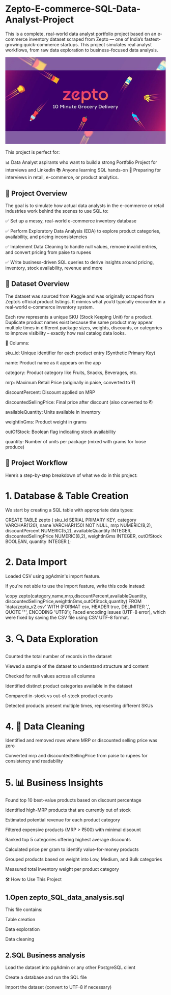 # Zepto-E-commerce-SQL-Data-Analyst-Project
This is a complete, real-world data analyst portfolio project based on an e-commerce inventory dataset scraped from Zepto — one of India’s fastest-growing quick-commerce startups. This project simulates real analyst workflows, from raw data exploration to business-focused data analysis.

<img src="https://github.com/TANISHACHAUHAN18173/Zepto-E-commerce-SQL-Data-Analyst-Project/blob/main/Zepto-758x411.jpg?raw=true" width="800" />



This project is perfect for:

📊 Data Analyst aspirants who want to build a strong Portfolio Project for interviews and LinkedIn
📚 Anyone learning SQL hands-on
💼 Preparing for interviews in retail, e-commerce, or product analytics.

## 📌 Project Overview
The goal is to simulate how actual data analysts in the e-commerce or retail industries work behind the scenes to use SQL to:

✅ Set up a messy, real-world e-commerce inventory database

✅ Perform Exploratory Data Analysis (EDA) to explore product categories, availability, and pricing inconsistencies

✅ Implement Data Cleaning to handle null values, remove invalid entries, and convert pricing from paise to rupees

✅ Write business-driven SQL queries to derive insights around pricing, inventory, stock availability, revenue and more


## 📁 Dataset Overview
The dataset was sourced from Kaggle and was originally scraped from Zepto’s official product listings. It mimics what you’d typically encounter in a real-world e-commerce inventory system.

Each row represents a unique SKU (Stock Keeping Unit) for a product. Duplicate product names exist because the same product may appear multiple times in different package sizes, weights, discounts, or categories to improve visibility – exactly how real catalog data looks.

🧾 Columns:

sku_id: Unique identifier for each product entry (Synthetic Primary Key)

name: Product name as it appears on the app

category: Product category like Fruits, Snacks, Beverages, etc.

mrp: Maximum Retail Price (originally in paise, converted to ₹)

discountPercent: Discount applied on MRP

discountedSellingPrice: Final price after discount (also converted to ₹)

availableQuantity: Units available in inventory

weightInGms: Product weight in grams

outOfStock: Boolean flag indicating stock availability

quantity: Number of units per package (mixed with grams for loose produce)

## 🔧 Project Workflow
Here’s a step-by-step breakdown of what we do in this project:

# 1. Database & Table Creation
We start by creating a SQL table with appropriate data types:

CREATE TABLE zepto (
  sku_id SERIAL PRIMARY KEY,
  category VARCHAR(120),
  name VARCHAR(150) NOT NULL,
  mrp NUMERIC(8,2),
  discountPercent NUMERIC(5,2),
  availableQuantity INTEGER,
  discountedSellingPrice NUMERIC(8,2),
  weightInGms INTEGER,
  outOfStock BOOLEAN,
  quantity INTEGER
);
# 2. Data Import
Loaded CSV using pgAdmin's import feature.

If you're not able to use the import feature, write this code instead:

   \copy zepto(category,name,mrp,discountPercent,availableQuantity,
            discountedSellingPrice,weightInGms,outOfStock,quantity)
  FROM 'data/zepto_v2.csv' WITH (FORMAT csv, HEADER true, DELIMITER ',', QUOTE '"', ENCODING 'UTF8');
Faced encoding issues (UTF-8 error), which were fixed by saving the CSV file using CSV UTF-8 format.
# 3. 🔍 Data Exploration
Counted the total number of records in the dataset

Viewed a sample of the dataset to understand structure and content

Checked for null values across all columns

Identified distinct product categories available in the dataset

Compared in-stock vs out-of-stock product counts

Detected products present multiple times, representing different SKUs

# 4. 🧹 Data Cleaning
Identified and removed rows where MRP or discounted selling price was zero

Converted mrp and discountedSellingPrice from paise to rupees for consistency and readability

# 5. 📊 Business Insights
Found top 10 best-value products based on discount percentage

Identified high-MRP products that are currently out of stock

Estimated potential revenue for each product category

Filtered expensive products (MRP > ₹500) with minimal discount

Ranked top 5 categories offering highest average discounts

Calculated price per gram to identify value-for-money products

Grouped products based on weight into Low, Medium, and Bulk categories

Measured total inventory weight per product category

🛠️ How to Use This Project
## 1.Open zepto_SQL_data_analysis.sql

This file contains:

Table creation

Data exploration

Data cleaning

## 2.SQL Business analysis

Load the dataset into pgAdmin or any other PostgreSQL client

Create a database and run the SQL file

Import the dataset (convert to UTF-8 if necessary)
